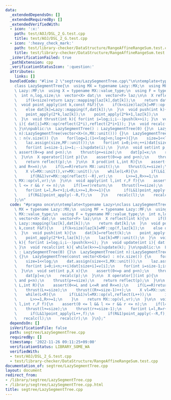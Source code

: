 ```yaml
---
data:
  _extendedDependsOn: []
  _extendedRequiredBy: []
  _extendedVerifiedWith:
  - icon: ':x:'
    path: test/AOJ/DSL_2_G.test.cpp
    title: test/AOJ/DSL_2_G.test.cpp
  - icon: ':heavy_check_mark:'
    path: test/library-checker/DataStructure/RangeAffineRangeSum.test.cpp
    title: test/library-checker/DataStructure/RangeAffineRangeSum.test.cpp
  _isVerificationFailed: true
  _pathExtension: cpp
  _verificationStatusIcon: ':question:'
  attributes:
    links: []
  bundledCode: "#line 2 \"segtree/LazySegmentTree.cpp\"\n\ntemplate<typename Lazy>\n\
    class LazySegmentTree{\n  using MX = typename Lazy::MX;\n  using MF = typename\
    \ Lazy::MF;\n  using X = typename MX::value_type;\n  using F = typename MF::value_type;\n\
    \  int n,log,size;\n  vector<X> dat;\n  vector<F> laz;\n\n  X reflect(int k){\n\
    \    if(k<size)return Lazy::mapping(laz[k],dat[k]);\n    return dat[k];\n  }\n\
    \  void point_apply(int k,const F&f){\n    if(k<size)laz[k]=MF::op(f,laz[k]);\n\
    \    else dat[k]=Lazy::mapping(f,dat[k]);\n  }\n  void push(int k){\n    dat[k]=reflect(k);\n\
    \    point_apply(2*k,laz[k]);\n    point_apply(2*k+1,laz[k]);\n    laz[k]=MF::unit();\n\
    \  }\n  void thrust(int k){ for(int i=log;i;i--)push(k>>i); }\n  void update(int\
    \ i){ dat[i]=MX::op(reflect(2*i),reflect(2*i+1)); }\n  void recalc(int k){ while(k>>=1)update(k);\
    \ }\n\npublic:\n  LazySegmentTree() : LazySegmentTree(0) {}\n  LazySegmentTree(int\
    \ n):LazySegmentTree(vector<X>(n,MX::unit())) {}\n  LazySegmentTree(const vector<X>&v)\
    \ : n(v.size()) {\n    for(log=1;(1<<log)<n;log++){}\n    size=1<<log;\n    dat.assign(size<<1,MX::unit());\n\
    \    laz.assign(size,MF::unit());\n    for(int i=0;i<n;++i)dat[size+i]=v[i];\n\
    \    for(int i=size-1;i>=1;--i)update(i);\n  }\n\n  void set(int p,X x){\n   \
    \ assert(0<=p and p<n);\n    thrust(p+=size);\n    dat[p]=x;\n    recalc(p);\n\
    \  }\n\n  X operator[](int p){\n    assert(0<=p and p<n);\n    thrust(p+=size);\n\
    \    return reflect(p);\n  }\n\n  X prod(int L,int R){\n    assert(0<=L and L<=R\
    \ and R<=n);\n    if(L==R)return MX::unit();\n    thrust(L+=size);\n    thrust((R+=size-1)++);\n\
    \    X vl=MX::unit(),vr=MX::unit();\n    while(L<R){\n      if(L&1)vl=MX::op(vl,reflect(L++));\n\
    \      if(R&1)vr=MX::op(reflect(--R),vr);\n      L>>=1,R>>=1;\n    }\n    return\
    \ MX::op(vl,vr);\n  }\n\n  void apply(int l,int r,F f){\n    assert(0 <= l &&\
    \ l <= r && r <= n);\n    if(l==r)return;\n    thrust(l+=size);\n    thrust(r+=size-1);\n\
    \    for(int L=l,R=r+1;L<R;L>>=1,R>>=1){\n      if(L&1)point_apply(L++,f);\n \
    \     if(R&1)point_apply(--R,f);\n    }\n    recalc(l);\n    recalc(r);\n  }\n\
    };\n"
  code: "#pragma once\n\ntemplate<typename Lazy>\nclass LazySegmentTree{\n  using\
    \ MX = typename Lazy::MX;\n  using MF = typename Lazy::MF;\n  using X = typename\
    \ MX::value_type;\n  using F = typename MF::value_type;\n  int n,log,size;\n \
    \ vector<X> dat;\n  vector<F> laz;\n\n  X reflect(int k){\n    if(k<size)return\
    \ Lazy::mapping(laz[k],dat[k]);\n    return dat[k];\n  }\n  void point_apply(int\
    \ k,const F&f){\n    if(k<size)laz[k]=MF::op(f,laz[k]);\n    else dat[k]=Lazy::mapping(f,dat[k]);\n\
    \  }\n  void push(int k){\n    dat[k]=reflect(k);\n    point_apply(2*k,laz[k]);\n\
    \    point_apply(2*k+1,laz[k]);\n    laz[k]=MF::unit();\n  }\n  void thrust(int\
    \ k){ for(int i=log;i;i--)push(k>>i); }\n  void update(int i){ dat[i]=MX::op(reflect(2*i),reflect(2*i+1));\
    \ }\n  void recalc(int k){ while(k>>=1)update(k); }\n\npublic:\n  LazySegmentTree()\
    \ : LazySegmentTree(0) {}\n  LazySegmentTree(int n):LazySegmentTree(vector<X>(n,MX::unit()))\
    \ {}\n  LazySegmentTree(const vector<X>&v) : n(v.size()) {\n    for(log=1;(1<<log)<n;log++){}\n\
    \    size=1<<log;\n    dat.assign(size<<1,MX::unit());\n    laz.assign(size,MF::unit());\n\
    \    for(int i=0;i<n;++i)dat[size+i]=v[i];\n    for(int i=size-1;i>=1;--i)update(i);\n\
    \  }\n\n  void set(int p,X x){\n    assert(0<=p and p<n);\n    thrust(p+=size);\n\
    \    dat[p]=x;\n    recalc(p);\n  }\n\n  X operator[](int p){\n    assert(0<=p\
    \ and p<n);\n    thrust(p+=size);\n    return reflect(p);\n  }\n\n  X prod(int\
    \ L,int R){\n    assert(0<=L and L<=R and R<=n);\n    if(L==R)return MX::unit();\n\
    \    thrust(L+=size);\n    thrust((R+=size-1)++);\n    X vl=MX::unit(),vr=MX::unit();\n\
    \    while(L<R){\n      if(L&1)vl=MX::op(vl,reflect(L++));\n      if(R&1)vr=MX::op(reflect(--R),vr);\n\
    \      L>>=1,R>>=1;\n    }\n    return MX::op(vl,vr);\n  }\n\n  void apply(int\
    \ l,int r,F f){\n    assert(0 <= l && l <= r && r <= n);\n    if(l==r)return;\n\
    \    thrust(l+=size);\n    thrust(r+=size-1);\n    for(int L=l,R=r+1;L<R;L>>=1,R>>=1){\n\
    \      if(L&1)point_apply(L++,f);\n      if(R&1)point_apply(--R,f);\n    }\n \
    \   recalc(l);\n    recalc(r);\n  }\n};"
  dependsOn: []
  isVerificationFile: false
  path: segtree/LazySegmentTree.cpp
  requiredBy: []
  timestamp: '2022-11-26 09:11:25+09:00'
  verificationStatus: LIBRARY_SOME_WA
  verifiedWith:
  - test/AOJ/DSL_2_G.test.cpp
  - test/library-checker/DataStructure/RangeAffineRangeSum.test.cpp
documentation_of: segtree/LazySegmentTree.cpp
layout: document
redirect_from:
- /library/segtree/LazySegmentTree.cpp
- /library/segtree/LazySegmentTree.cpp.html
title: segtree/LazySegmentTree.cpp
---
```

